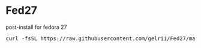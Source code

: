 # Fed27
post-install for fedora 27

<pre>curl -fsSL https://raw.githubusercontent.com/gelrii/Fed27/master/Fedora.sh -o /tmp/Fedora.sh && sh /tmp/Fedora.sh</pre>
